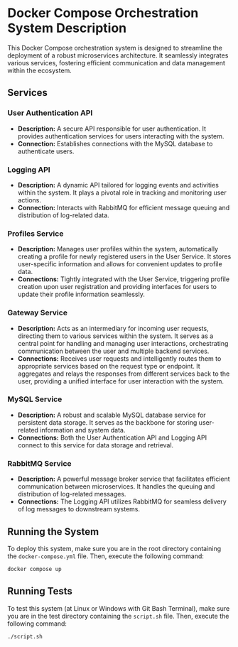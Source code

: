 # Docker Compose Orchestration System Description

This Docker Compose orchestration system is designed to streamline the deployment of a robust microservices architecture. It seamlessly integrates various services, fostering efficient communication and data management within the ecosystem.

## Services

### User Authentication API

- **Description:** A secure API responsible for user authentication. It provides authentication services for users interacting with the system.
- **Connection:** Establishes connections with the MySQL database to authenticate users.

### Logging API

- **Description:** A dynamic API tailored for logging events and activities within the system. It plays a pivotal role in tracking and monitoring user actions.
- **Connection:** Interacts with RabbitMQ for efficient message queuing and distribution of log-related data.

### Profiles Service

- **Description:** Manages user profiles within the system, automatically creating a profile for newly registered users in the User Service. It stores user-specific information and allows for convenient updates to profile data.
- **Connections:** Tightly integrated with the User Service, triggering profile creation upon user registration and providing interfaces for users to update their profile information seamlessly.

### Gateway Service

- **Description:** Acts as an intermediary for incoming user requests, directing them to various services within the system. It serves as a central point for handling and managing user interactions, orchestrating communication between the user and multiple backend services.
- **Connections:** Receives user requests and intelligently routes them to appropriate services based on the request type or endpoint. It aggregates and relays the responses from different services back to the user, providing a unified interface for user interaction with the system.

### MySQL Service

- **Description:** A robust and scalable MySQL database service for persistent data storage. It serves as the backbone for storing user-related information and system data.
- **Connections:** Both the User Authentication API and Logging API connect to this service for data storage and retrieval.

### RabbitMQ Service

- **Description:** A powerful message broker service that facilitates efficient communication between microservices. It handles the queuing and distribution of log-related messages.
- **Connections:** The Logging API utilizes RabbitMQ for seamless delivery of log messages to downstream systems.


## Running the System

To deploy this system, make sure you are in the root directory containing the `docker-compose.yml` file. Then, execute the following command:

```bash
docker compose up
```

## Running Tests

To test this system (at Linux or Windows with Git Bash Terminal), make sure you are in the test directory containing the `script.sh` file. Then, execute the following command:

```bash
./script.sh
```
